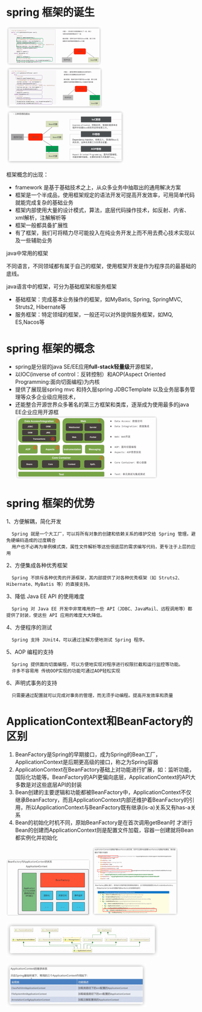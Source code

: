 # spring 框架的诞生
![](./images/spring-base1_1.png)
![](./images/spring-base1_2.png)
![](./images/spring-base1_3.png)

框架概念的出现：
- framework 是基于基础技术之上，从众多业务中抽取出的通用解决方案
- 框架是一个半成品，使用框架规定的语法开发可提高开发效率，可用简单代码就能完成复杂的基础业务
- 框架内部使用大量的设计模式，算法，底层代码操作技术，如反射、内省、xml解析，注解解析等
- 框架一般都具备扩展性
- 有了框架，我们可将精力尽可能投入在纯业务开发上而不用去费心技术实现以及一些辅助业务

java中常用的框架

不同语言，不同领域都有属于自己的框架，使用框架开发是作为程序员的最基础的底线。

java语言中的框架，可分为基础框架和服务框架
- 基础框架：完成基本业务操作的框架，如MyBatis, Spring, SpringMVC, Struts2, Hibernate等
- 服务框架：特定领域的框架，一般还可以对外提供服务框架，如MQ, ES,Nacos等


# spring 框架的概念
- spring是分层的java SE/EE应用**full-stack轻量级**开源框架，
- 以IOC(inverse of control：反转控制）和AOP(Aspect Oriented Programming:面向切面编程)为内核 
- 提供了展现层spring mvc 和持久层spring JDBCTemplate 以及业务层事务管理等众多企业级应用技术，
- 还能整合开源世界众多著名的第三方框架和类库，逐渐成为使用最多的java EE企业应用开源框
  ![](./images/spring-base2_1.png)
# spring 框架的优势
1、方便解耦，简化开发

      Spring 就是一个大工厂，可以将所有对象的创建和依赖关系的维护交给 Spring 管理。避免硬编码造成的过度耦合
      用户也不必再为单例模式类，属性文件解析等这些很底层的需求编写代码，更专注于上层的应用
2、方便集成各种优秀框架

      Spring 不排斥各种优秀的开源框架，其内部提供了对各种优秀框架（如 Struts2、Hibernate、MyBatis 等）的直接支持。
3、降低 Java EE API 的使用难度

      Spring 对 Java EE 开发中非常难用的一些 API（JDBC、JavaMail、远程调用等）都提供了封装，使这些 API 应用的难度大大降低。
4、方便程序的测试

      Spring 支持 JUnit4，可以通过注解方便地测试 Spring 程序。
5、AOP 编程的支持

      Spring 提供面向切面编程，可以方便地实现对程序进行权限拦截和运行监控等功能。
      许多不容易用 传统OOP实现的功能可通过AOP轻松实现

6、声明式事务的支持

      只需要通过配置就可以完成对事务的管理，而无须手动编程。提高开发效率和质量

# ApplicationContext和BeanFactory的区别
1.	BeanFactory是Spring的早期接口，成为Spring的Bean工厂，ApplicationContext是后期更高级的接口，称之为Spring容器
2.	ApplicationContext在BeanFactory基础上对功能进行扩展，如：监听功能，国际化功能等。BeanFactory的API更偏向底层，ApplicationContext的API大多数是对这些底层API的封装
3.	Bean创建的主要逻辑和功能都被BeanFactory中，ApplicationContext不仅继承BeanFactory，而且ApplicationContext内部还维护着BeanFactory的引用，所以ApplicationContext与BeanFactory既有继承(is-a)关系又有has-a关系
4.	Bean的初始化时机不同，原始BeanFactory是在首次调用getBean时 才进行Bean的创建而ApplicationContext则是配置文件加载，容器一创建就将Bean都实例化并初始化
      
![](./images/spring-base4_1.png)
![](./images/spring-base4_2.png)
      
![](./images/spring-base4_3.png)

![](./images/spring-base4_4.png)
